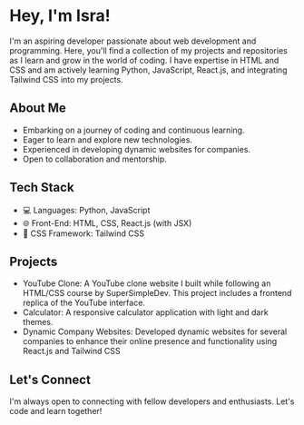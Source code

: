 # Hey, I'm Isra!

I'm an aspiring developer passionate about web development and programming. Here, you'll find a collection of my projects and repositories as I learn and grow in the world of coding. I have expertise in HTML and CSS and am actively learning Python, JavaScript, React.js, and integrating Tailwind CSS into my projects.

## About Me

-  Embarking on a journey of coding and continuous learning.
-  Eager to learn and explore new technologies.
-  Experienced in developing dynamic websites for companies.
-  Open to collaboration and mentorship.

## Tech Stack

- 💻 Languages: Python, JavaScript
- 🌐 Front-End: HTML, CSS, React.js (with JSX)
- 🎨 CSS Framework: Tailwind CSS

## Projects

- YouTube Clone: A YouTube clone website I built while following an HTML/CSS course by SuperSimpleDev. This project includes a frontend replica of the YouTube interface.
- Calculator: A responsive calculator application with light and dark themes.
- Dynamic Company Websites: Developed dynamic websites for several companies to enhance their online presence and functionality using React.js and Tailwind CSS

## Let's Connect
I'm always open to connecting with fellow developers and enthusiasts. Let's code and learn together!
